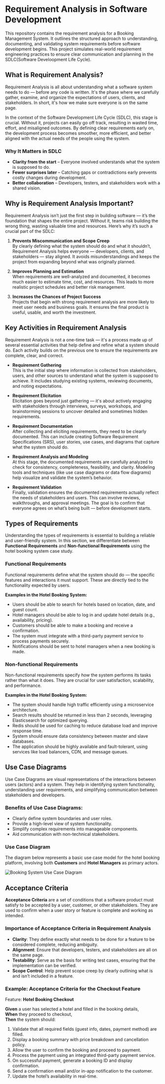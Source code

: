 # Requirement Analysis in Software Development

This repository contains the requirement analysis for a Booking Management System. It outlines the structured approach to understanding, documenting, and validating system requirements before software development begins. This project simulates real-world requirement engineering practices to ensure clear communication and planning in the SDLC(Software Develoopment Life Cycle).

## What is Requirement Analysis?

Requirement Analysis is all about understanding what a software system needs to do — before any code is written. It's the phase where we carefully gather, examine, and organize the expectations of users, clients, and stakeholders. In short, it's how we make sure everyone is on the same page.

In the context of the Software Development Life Cycle (SDLC), this stage is crucial. Without it, projects can easily go off track, resulting in wasted time, effort, and misaligned outcomes. By defining clear requirements early on, the development process becomes smoother, more efficient, and better aligned with the actual needs of the people using the system.

### Why It Matters in SDLC

- **Clarity from the start** – Everyone involved understands what the system is supposed to do.
- **Fewer surprises later** – Catching gaps or contradictions early prevents costly changes during development.
- **Better collaboration** – Developers, testers, and stakeholders work with a shared vision.

## Why is Requirement Analysis Important?

Requirement Analysis isn’t just the first step in building software — it’s the foundation that shapes the entire project. Without it, teams risk building the wrong thing, wasting valuable time and resources. Here’s why it’s such a crucial part of the SDLC:

1. **Prevents Miscommunication and Scope Creep**  
   By clearly defining what the system should do and what it shouldn’t, Requirement Analysis helps everyone — developers, clients, and stakeholders — stay aligned. It avoids misunderstandings and keeps the project from expanding beyond what was originally planned.

2. **Improves Planning and Estimation**  
   When requirements are well-analyzed and documented, it becomes much easier to estimate time, cost, and resources. This leads to more realistic project schedules and better risk management.

3. **Increases the Chances of Project Success**  
   Projects that begin with strong requirement analysis are more likely to meet user needs and business goals. It ensures the final product is useful, usable, and worth the investment.

## Key Activities in Requirement Analysis

Requirement Analysis is not a one-time task — it's a process made up of several essential activities that help define and refine what a system should do. Each activity builds on the previous one to ensure the requirements are complete, clear, and correct.

- **Requirement Gathering**  
  This is the initial step where information is collected from stakeholders, users, and other sources to understand what the system is supposed to achieve. It includes studying existing systems, reviewing documents, and noting expectations.

- **Requirement Elicitation**  
  Elicitation goes beyond just gathering — it's about actively engaging with stakeholders through interviews, surveys, workshops, and brainstorming sessions to uncover detailed and sometimes hidden requirements.

- **Requirement Documentation**  
  After collecting and eliciting requirements, they need to be clearly documented. This can include creating Software Requirement Specifications (SRS), user stories, use cases, and diagrams that capture what the system should do.

- **Requirement Analysis and Modeling**  
  At this stage, the documented requirements are carefully analyzed to check for consistency, completeness, feasibility, and clarity. Modeling tools and techniques (like use case diagrams or data flow diagrams) help visualize and validate the system’s behavior.

- **Requirement Validation**  
  Finally, validation ensures the documented requirements actually reflect the needs of stakeholders and users. This can involve reviews, walkthroughs, and approval meetings. The goal is to confirm that everyone agrees on what’s being built — before development starts.

## Types of Requirements

Understanding the types of requirements is essential to building a reliable and user-friendly system. In this section, we differentiate between **Functional Requirements** and **Non-functional Requirements** using the hotel booking system case study.

### Functional Requirements

Functional requirements define what the system should do — the specific features and interactions it must support. These are directly tied to the functionality expected by users.

**Examples in the Hotel Booking System:**
- Users should be able to search for hotels based on location, date, and guest count.
- Hotel managers should be able to log in and update hotel details (e.g., availability, pricing).
- Customers should be able to make a booking and receive a confirmation.
- The system must integrate with a third-party payment service to process payments securely.
- Notifications should be sent to hotel managers when a new booking is made.

### Non-functional Requirements

Non-functional requirements specify *how* the system performs its tasks rather than what it does. They are crucial for user satisfaction, scalability, and performance.

**Examples in the Hotel Booking System:**
- The system should handle high traffic efficiently using a microservice architecture.
- Search results should be returned in less than 2 seconds, leveraging Elasticsearch for optimized querying.
- Redis should be used for caching to reduce database load and improve response time.
- System should ensure data consistency between master and slave databases.
- The application should be highly available and fault-tolerant, using services like load balancers, CDN, and message queues.

## Use Case Diagrams

Use Case Diagrams are visual representations of the interactions between users (actors) and a system. They help in identifying system functionality, understanding user requirements, and simplifying communication between stakeholders and developers.

### Benefits of Use Case Diagrams:
- Clearly define system boundaries and user roles.
- Provide a high-level view of system functionality.
- Simplify complex requirements into manageable components.
- Aid communication with non-technical stakeholders.

### Use Case Diagram

The diagram below represents a basic use case model for the hotel booking platform, involving both **Customers** and **Hotel Managers** as primary actors.


![Booking System Use Case Diagram](./alx-booking-uc.png)


## Acceptance Criteria

**Acceptance Criteria** are a set of conditions that a software product must satisfy to be accepted by a user, customer, or other stakeholders. They are used to confirm when a user story or feature is complete and working as intended.

### Importance of Acceptance Criteria in Requirement Analysis

- **Clarity**: They define exactly what needs to be done for a feature to be considered complete, reducing ambiguity.
- **Alignment**: Ensure that developers, testers, and stakeholders are all on the same page.
- **Testability**: Serve as the basis for writing test cases, ensuring that the implementation can be verified.
- **Scope Control**: Help prevent scope creep by clearly outlining what is and isn’t included in a feature.

### Example: Acceptance Criteria for the Checkout Feature

Feature: **Hotel Booking Checkout**

**Given** a user has selected a hotel and filled in the booking details,  
**When** they proceed to checkout,  
**Then** the system should:

1. Validate that all required fields (guest info, dates, payment method) are filled.
2. Display a booking summary with price breakdown and cancellation policy.
3. Allow the user to confirm the booking and proceed to payment.
4. Process the payment using an integrated third-party payment service.
5. On successful payment, generate a booking ID and display confirmation.
6. Send a confirmation email and/or in-app notification to the customer.
7. Update the hotel’s availability in real-time.


